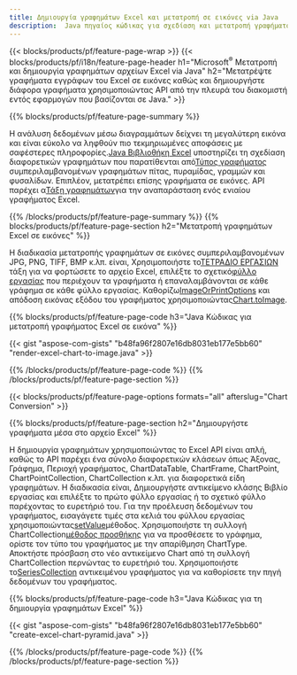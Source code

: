 ```yaml
---
title: Δημιουργία γραφημάτων Excel και μετατροπή σε εικόνες via Java
description:  Java πηγαίος κώδικας για σχεδίαση και μετατροπή γραφήματος ή διαγράμματος στο Microsoft Excel χρησιμοποιώντας τη Βιβλιοθήκη Java.
---
```

{{< blocks/products/pf/feature-page-wrap >}}
{{< blocks/products/pf/i18n/feature-page-header h1="Microsoft<sup>&reg;</sup> Μετατροπή και δημιουργία γραφημάτων αρχείων Excel via Java" h2="Μετατρέψτε γραφήματα εγγράφων του Excel σε εικόνες καθώς και δημιουργήστε διάφορα γραφήματα χρησιμοποιώντας API από την πλευρά του διακομιστή εντός εφαρμογών που βασίζονται σε Java." >}}


{{% blocks/products/pf/feature-page-summary %}}

 Η ανάλυση δεδομένων μέσω διαγραμμάτων δείχνει τη μεγαλύτερη εικόνα και είναι εύκολο να ληφθούν πιο τεκμηριωμένες αποφάσεις με σαφέστερες πληροφορίες.[Java Βιβλιοθήκη Excel](/cells/el/java/) υποστηρίζει τη σχεδίαση διαφορετικών γραφημάτων που παρατίθενται από[Τύπος γραφήματος](https://reference.aspose.com/cells/java/com.aspose.cells/ChartType) συμπεριλαμβανομένων γραφημάτων πίτας, πυραμίδας, γραμμών και φυσαλίδων. Επιπλέον, μετατρέπει επίσης γραφήματα σε εικόνες. API παρέχει α[Τάξη γραφημάτων](https://reference.aspose.com/cells/java/com.aspose.cells/Chart)για την αναπαράσταση ενός ενιαίου γραφήματος Excel.

{{% /blocks/products/pf/feature-page-summary %}}
{{% blocks/products/pf/feature-page-section h2="Μετατροπή γραφημάτων Excel σε εικόνες" %}}

 Η διαδικασία μετατροπής γραφημάτων σε εικόνες συμπεριλαμβανομένων JPG, PNG, TIFF, BMP κ.λπ. είναι, Χρησιμοποιήστε το[ΤΕΤΡΑΔΙΟ ΕΡΓΑΣΙΩΝ](https://reference.aspose.com/java/cells/com.aspose.cells/workbook) τάξη για να φορτώσετε το αρχείο Excel, επιλέξτε το σχετικό[φύλλο εργασίας](https://reference.aspose.com/cells/java/com.aspose.cells/worksheet) που περιέχουν τα γραφήματα ή επαναλαμβάνονται σε κάθε γράφημα σε κάθε φύλλο εργασίας. Καθορίζω[ImageOrPrintOptions](https://reference.aspose.com/cells/java/com.aspose.cells/ImageOrPrintOptions) και απόδοση εικόνας εξόδου του γραφήματος χρησιμοποιώντας[Chart.toImage](https://reference.aspose.com/cells/java/com.aspose.cells/chart#toImage(java.io.OutputStream,%20com.aspose.cells.ImageOrPrintOptions)).


{{% blocks/products/pf/feature-page-code h3="Java Κώδικας για μετατροπή γραφήματος Excel σε εικόνα" %}}

{{< gist "aspose-com-gists" "b48fa96f2807e16db8031eb177e5bb60" "render-excel-chart-to-image.java" >}}

{{% /blocks/products/pf/feature-page-code %}}
{{% /blocks/products/pf/feature-page-section %}}

{{< blocks/products/pf/feature-page-options formats="all" afterslug="Chart Conversion" >}}


{{% blocks/products/pf/feature-page-section h2="Δημιουργήστε γραφήματα μέσα στο αρχείο Excel" %}}

 Η δημιουργία γραφημάτων χρησιμοποιώντας το Excel API είναι απλή, καθώς το API παρέχει ένα σύνολο διαφορετικών κλάσεων όπως Άξονας, Γράφημα, Περιοχή γραφήματος, ChartDataTable, ChartFrame, ChartPoint, ChartPointCollection, ChartCollection κ.λπ. για διαφορετικά είδη γραφημάτων. Η διαδικασία είναι, Δημιουργήστε αντικείμενο κλάσης Βιβλίο εργασίας και επιλέξτε το πρώτο φύλλο εργασίας ή το σχετικό φύλλο παρέχοντας το ευρετήριό του. Για την προέλευση δεδομένων του γραφήματος, εισαγάγετε τιμές στα κελιά του φύλλου εργασίας χρησιμοποιώντας[setValue](https://reference.aspose.com/cells/java/com.aspose.cells/cell#Value)μέθοδος. Χρησιμοποιήστε τη συλλογή ChartCollection[μέθοδος προσθήκης](https://reference.aspose.com/cells/java/com.aspose.cells/chartcollection#add(int,%20int,%20int,%20int,%20int) ) για να προσθέσετε το γράφημα, ορίστε τον τύπο του γραφήματος με την απαρίθμηση ChartType. Αποκτήστε πρόσβαση στο νέο αντικείμενο Chart από τη συλλογή ChartCollection περνώντας το ευρετήριό του. Χρησιμοποιήστε το[SeriesCollection](https://reference.aspose.com/cells/java/com.aspose.cells/SeriesCollection) αντικειμένου γραφήματος για να καθορίσετε την πηγή δεδομένων του γραφήματος.

{{% blocks/products/pf/feature-page-code h3="Java Κώδικας για τη δημιουργία γραφημάτων Excel" %}}

{{< gist "aspose-com-gists" "b48fa96f2807e16db8031eb177e5bb60" "create-excel-chart-pyramid.java" >}}

{{% /blocks/products/pf/feature-page-code %}}
{{% /blocks/products/pf/feature-page-section %}}
